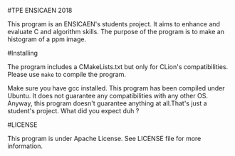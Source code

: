 #TPE ENSICAEN 2018

This program is an ENSICAEN's students project.
It aims to enhance and evaluate C and algorithm skills.
The purpose of the program is to make an histogram of a ppm image.

#Installing

The program includes a CMakeLists.txt but only for CLion's compatibilities.
Please use `make` to compile the program.

Make sure you have gcc installed. This program has been compiled under Ubuntu. It does not guarantee any compatibilities 
with any other OS. Anyway, this program doesn't guarantee anything at all.That's just a student's project. What did you expect duh ?

#LICENSE

This program is under Apache License. See LICENSE file for more information.